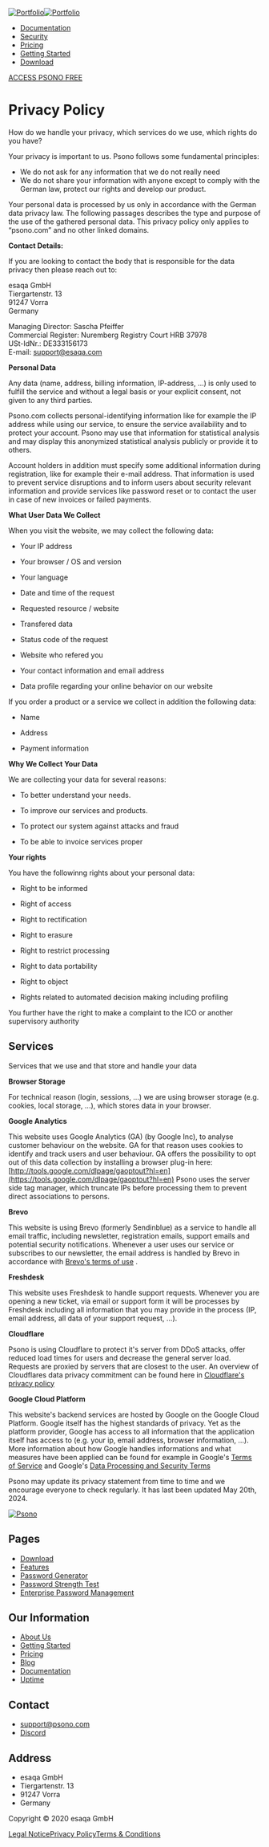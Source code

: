 [![Portfolio](/static/logo-white-d14c92239eb3e14b4a6e425eff5142f1.png)](https://psono.com/)[![Portfolio](/static/logo-99fa74e43a136bd0f18cbed7a6b39fb0.png)](https://psono.com/)

* [Documentation](https://doc.psono.com/)
* [Security](https://psono.com/security)
* [Pricing](https://psono.com/#pricing)
* [Getting Started](https://psono.com/getting-started)
* [Download](https://psono.com/download)

[ACCESS PSONO FREE](https://www.psono.pw/)

Privacy Policy
==============

How do we handle your privacy, which services do we use, which rights do you have?

Your privacy is important to us. Psono follows some fundamental principles:

* We do not ask for any information that we do not really need
* We do not share your information with anyone except to comply with the German law, protect our rights and develop our product.

Your personal data is processed by us only in accordance with the German data privacy law. The following passages describes the type and purpose of the use of the gathered personal data. This privacy policy only applies to “psono.com” and no other linked domains.

  

**Contact Details:**

If you are looking to contact the body that is responsible for the data privacy then please reach out to:

esaqa GmbH  
Tiergartenstr. 13  
91247 Vorra  
Germany  
  
Managing Director: Sascha Pfeiffer  
Commercial Register: Nuremberg Registry Court HRB 37978  
USt-IdNr.: DE333156173  
E-mail: support@esaqa.com  

**Personal Data**

Any data (name, address, billing information, IP-address, …) is only used to fulfill the service and without a legal basis or your explicit consent, not given to any third parties.

Psono.com collects personal-identifying information like for example the IP address while using our service, to ensure the service availability and to protect your account. Psono may use that information for statistical analysis and may display this anonymized statistical analysis publicly or provide it to others.

Account holders in addition must specify some additional information during registration, like for example their e-mail address. That information is used to prevent service disruptions and to inform users about security relevant information and provide services like password reset or to contact the user in case of new invoices or failed payments.

  

**What User Data We Collect**

When you visit the website, we may collect the following data:

* Your IP address
    
* Your browser / OS and version
    
* Your language
    
* Date and time of the request
    
* Requested resource / website
    
* Transfered data
    
* Status code of the request
    
* Website who refered you
    
* Your contact information and email address
    
* Data profile regarding your online behavior on our website
    

If you order a product or a service we collect in addition the following data:

* Name
    
* Address
    
* Payment information
    

  

**Why We Collect Your Data**

We are collecting your data for several reasons:

* To better understand your needs.
    
* To improve our services and products.
    
* To protect our system against attacks and fraud
    
* To be able to invoice services proper
    

  

**Your rights**

You have the followinng rights about your personal data:

* Right to be informed
    
* Right of access
    
* Right to rectification
    
* Right to erasure
    
* Right to restrict processing
    
* Right to data portability
    
* Right to object
    
* Rights related to automated decision making including profiling
    

You further have the right to make a complaint to the ICO or another supervisory authority

  

Services
--------

Services that we use and that store and handle your data

  

**Browser Storage**

For technical reason (login, sessions, ...) we are using browser storage (e.g. cookies, local storage, ...), which stores data in your browser.

  

**Google Analytics**

This website uses Google Analytics (GA) (by Google Inc), to analyse customer behaviour on the website. GA for that reason uses cookies to identify and track users and user behaviour. GA offers the possibility to opt out of this data collection by installing a browser plug-in here: [http://tools.google.com/dlpage/gaoptout?hl=en](https://tools.google.com/dlpage/gaoptout?hl=en) Psono uses the server side tag manager, which truncate IPs before processing them to prevent direct associations to persons.

  

**Brevo**

This website is using Brevo (formerly Sendinblue) as a service to handle all email traffic, including newsletter, registration emails, support emails and potential security notifications. Whenever a user uses our service or subscribes to our newsletter, the email address is handled by Brevo in accordance with [Brevo's terms of use](https://www.brevo.com/legal/termsofuse/) .

  

**Freshdesk**

This website uses Freshdesk to handle support requests. Whenever you are opening a new ticket, via email or support form it will be processes by Freshdesk including all information that you may provide in the process (IP, email address, all data of your support request, ...).

  

**Cloudflare**

Psono is using Cloudflare to protect it's server from DDoS attacks, offer reduced load times for users and decrease the general server load. Requests are proxied by servers that are closest to the user. An overview of Cloudflares data privacy commitment can be found here in [Cloudflare's privacy policy](https://www.cloudflare.com/privacypolicy/)

  

**Google Cloud Platform**

This website's backend services are hosted by Google on the Google Cloud Platform. Google itself has the highest standards of privacy. Yet as the platform provider, Google has access to all information that the application itself has access to (e.g. your ip, email address, browser information, ...).  
More information about how Google handles informations and what measures have been applied can be found for example in Google's [Terms of Service](https://cloud.google.com/terms/) and Google's [Data Processing and Security Terms](https://cloud.google.com/terms/data-processing-terms)

  

Psono may update its privacy statement from time to time and we encourage everyone to check regularly. It has last been updated May 20th, 2024.

[![Psono](/static/logo-99fa74e43a136bd0f18cbed7a6b39fb0.png)](https://psono.com/)

Pages
-----

* [Download](https://psono.com/download)
* [Features](https://psono.com/features-for-users)
* [Password Generator](https://psono.com/password-generator)
* [Password Strength Test](https://psono.com/password-strength-test)
* [Enterprise Password Management](https://psono.com/enterprise-password-manager)

Our Information
---------------

* [About Us](https://esaqa.com/)
* [Getting Started](https://psono.com/getting-started)
* [Pricing](https://psono.com/#pricing)
* [Blog](https://psono.com/blog)
* [Documentation](https://doc.psono.com/)
* [Uptime](https://stats.psono.com/)

Contact
-------

* [support@psono.com](mailto:support@psono.com)
* [Discord](https://discord.gg/VmBMzTSbGV)

Address
-------

* esaqa GmbH
* Tiergartenstr. 13
* 91247 Vorra
* Germany

Copyright © 2020 esaqa GmbH

[Legal Notice](https://psono.com/legal-notice)[Privacy Policy](https://psono.com/privacy-policy)[Terms & Conditions](https://psono.com/terms-and-conditions)